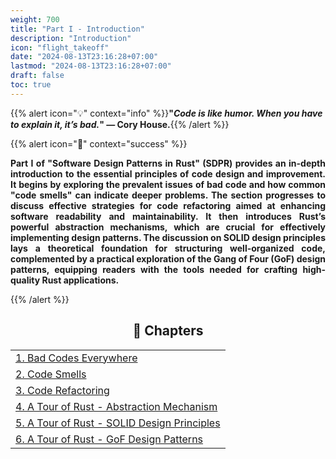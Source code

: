 ```yaml
---
weight: 700
title: "Part I - Introduction"
description: "Introduction"
icon: "flight_takeoff"
date: "2024-08-13T23:16:28+07:00"
lastmod: "2024-08-13T23:16:28+07:00"
draft: false
toc: true
---
```


{{% alert icon="💡" context="info" %}}<strong>"<em>Code is like humor. When you have to explain it, it’s bad.</em>" — Cory House.</strong>{{% /alert %}}

{{% alert icon="📘" context="success" %}}

<p style="text-align: justify;">
<strong>Part I of "Software Design Patterns in Rust" (SDPR) provides an in-depth introduction to the essential principles of code design and improvement. It begins by exploring the prevalent issues of bad code and how common "code smells" can indicate deeper problems. The section progresses to discuss effective strategies for code refactoring aimed at enhancing software readability and maintainability. It then introduces Rust’s powerful abstraction mechanisms, which are crucial for effectively implementing design patterns. The discussion on SOLID design principles lays a theoretical foundation for structuring well-organized code, complemented by a practical exploration of the Gang of Four (GoF) design patterns, equipping readers with the tools needed for crafting high-quality Rust applications.</strong>
</p>

{{% /alert %}}

<center>

## **🧠 Chapters**

</center>

<div class="container mt-4">
    <div class="row">
        <div class="col-md-12">
            <table class="table table-hover">
                <tbody>
                    <tr>
                        <td><a href="/docs/part-i/chapter-1/" class="text-decoration-none">1. Bad Codes Everywhere</a></td>
                    </tr>
                    <tr>
                        <td><a href="/docs/part-i/chapter-2/" class="text-decoration-none">2. Code Smells</a></td>
                    </tr>
                    <tr>
                        <td><a href="/docs/part-i/chapter-3/" class="text-decoration-none">3. Code Refactoring</a></td>
                    </tr>
                    <tr>
                        <td><a href="/docs/part-i/chapter-4/" class="text-decoration-none">4. A Tour of Rust - Abstraction Mechanism</a></td>
                    </tr>
                    <tr>
                        <td><a href="/docs/part-i/chapter-5/" class="text-decoration-none">5. A Tour of Rust - SOLID Design Principles</a></td>
                    </tr>
                    <tr>
                        <td><a href="/docs/part-i/chapter-6/" class="text-decoration-none">6. A Tour of Rust - GoF Design Patterns</a></td>
                    </tr>
                </tbody>
            </table>
        </div>
    </div>
</div>

